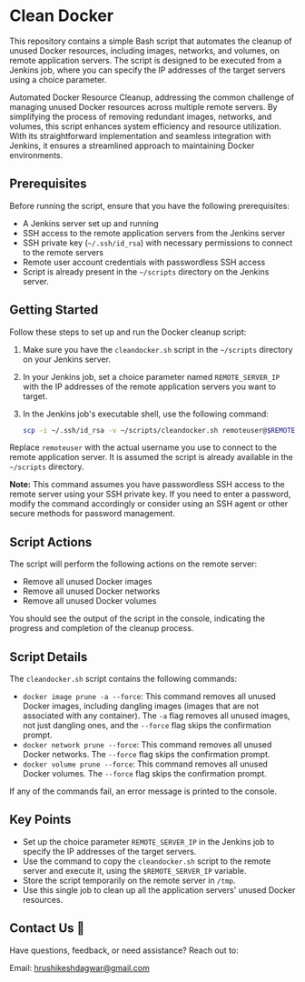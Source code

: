 # Clean Docker

This repository contains a simple Bash script that automates the cleanup of unused Docker resources, including images, networks, and volumes, on remote application servers. The script is designed to be executed from a Jenkins job, where you can specify the IP addresses of the target servers using a choice parameter.

Automated Docker Resource Cleanup, addressing the common challenge of managing unused Docker resources across multiple remote servers. By simplifying the process of removing redundant images, networks, and volumes, this script enhances system efficiency and resource utilization. With its straightforward implementation and seamless integration with Jenkins, it ensures a streamlined approach to maintaining Docker environments.








## Prerequisites

Before running the script, ensure that you have the following prerequisites:

- A Jenkins server set up and running
- SSH access to the remote application servers from the Jenkins server
- SSH private key (`~/.ssh/id_rsa`) with necessary permissions to connect to the remote servers
- Remote user account credentials with passwordless SSH access
- Script is already present in the `~/scripts` directory on the Jenkins server.

## Getting Started

Follow these steps to set up and run the Docker cleanup script:

1. Make sure you have the `cleandocker.sh` script in the `~/scripts` directory on your Jenkins server.

2. In your Jenkins job, set a choice parameter named `REMOTE_SERVER_IP` with the IP addresses of the remote application servers you want to target.

3. In the Jenkins job's executable shell, use the following command:

   ```bash
   scp -i ~/.ssh/id_rsa -v ~/scripts/cleandocker.sh remoteuser@$REMOTE_SERVER_IP:/tmp && ssh -i ~/.ssh/id_rsa -v remoteuser@$REMOTE_SERVER_IP 'bash /tmp/cleandocker.sh'
   

Replace `remoteuser` with the actual username you use to connect to the remote application server. It is assumed the script is already available in the `~/scripts` directory.

**Note:** This command assumes you have passwordless SSH access to the remote server using your SSH private key. If you need to enter a password, modify the command accordingly or consider using an SSH agent or other secure methods for password management.

## Script Actions
The script will perform the following actions on the remote server:
- Remove all unused Docker images
- Remove all unused Docker networks
- Remove all unused Docker volumes

You should see the output of the script in the console, indicating the progress and completion of the cleanup process.

## Script Details
The `cleandocker.sh` script contains the following commands:
- `docker image prune -a --force`: This command removes all unused Docker images, including dangling images (images that are not associated with any container). The `-a` flag removes all unused images, not just dangling ones, and the `--force` flag skips the confirmation prompt.
- `docker network prune --force`: This command removes all unused Docker networks. The `--force` flag skips the confirmation prompt.
- `docker volume prune --force`: This command removes all unused Docker volumes. The `--force` flag skips the confirmation prompt.

If any of the commands fail, an error message is printed to the console.

## Key Points
- Set up the choice parameter `REMOTE_SERVER_IP` in the Jenkins job to specify the IP addresses of the target servers.
- Use the command to copy the `cleandocker.sh` script to the remote server and execute it, using the `$REMOTE_SERVER_IP` variable.
- Store the script temporarily on the remote server in `/tmp`.
- Use this single job to clean up all the application servers' unused Docker resources.

## Contact Us 📧

Have questions, feedback, or need assistance? Reach out to:

Email: hrushikeshdagwar@gmail.com
